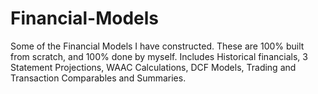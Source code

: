 # Financial-Models

Some of the Financial Models I have constructed. These are 100% built from scratch, and 100% done by myself.
Includes Historical financials, 3 Statement Projections, WAAC Calculations, DCF Models, Trading and Transaction Comparables and Summaries.
